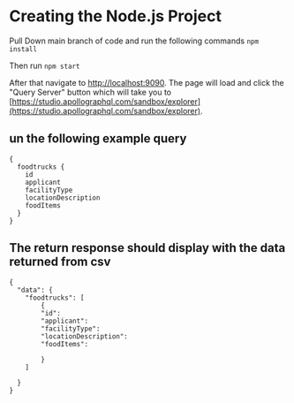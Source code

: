 # Creating the Node.js Project

Pull Down main branch of code and run the following commands 
`npm install`

Then run `npm start`

After that navigate to  [http://localhost:9090](http://localhost:9090).
The page will load and click the "Query Server" button which will take you to 
[https://studio.apollographql.com/sandbox/explorer](https://studio.apollographql.com/sandbox/explorer).

## un the following example query 
```
{
  foodtrucks {
    id
    applicant
    facilityType
    locationDescription
    foodItems
  }
}

```

## The return response should display with the data returned from csv
```
{
  "data": { 
    "foodtrucks": [
        {
        "id": 
        "applicant": 
        "facilityType":
        "locationDescription":
        "foodItems": 

        }
    ]

  }
}
```